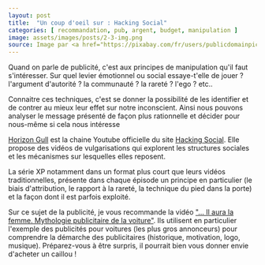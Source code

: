 ```yaml
---
layout: post
title:  "Un coup d'oeil sur : Hacking Social"
categories: [ recommandation, pub, argent, budget, manipulation ]
image: assets/images/posts/2-3-img.png
source: Image par <a href="https://pixabay.com/fr/users/publicdomainpictures-14/?utm_source=link-attribution&amp;utm_medium=referral&amp;utm_campaign=image&amp;utm_content=21603">PublicDomainPictures</a> de <a href="https://pixabay.com/fr/?utm_source=link-attribution&amp;utm_medium=referral&amp;utm_campaign=image&amp;utm_content=21603">Pixabay</a>
---
```


Quand on parle de publicité, c'est aux principes de manipulation qu'il faut s'intéresser. 
Sur quel levier émotionnel ou social essaye-t'elle de jouer ? l'argument d'autorité ? la communauté ? la rareté ? l'ego ? etc..

Connaitre ces techniques, c'est se donner la possibilité de les identifier et de contrer au mieux leur effet sur notre inconscient. Ainsi nous pouvons analyser le message présenté de façon plus rationnelle et décider pour nous-même si cela nous intéresse

[Horizon Gull](https://www.youtube.com/c/horizongull) est la chaine Youtube officielle du site [Hacking Social](https://www.hacking-social.com). Elle propose des vidéos de vulgarisations qui explorent les structures sociales et les mécanismes sur lesquelles elles reposent.

La série XP notamment dans un format plus court que leurs vidéos traditionnelles, présente dans chaque épisode un principe en particulier (le biais d'attribution, le rapport à la rareté, la technique du pied dans la porte) et la façon dont il est parfois exploité.

Sur ce sujet de la publicité, je vous recommande la vidéo ["... Il aura la femme. Mythologie publicitaire de la voiture"](https://www.youtube.com/watch?v=1JQE4YZS1Cg&t=997s). Ils utilisent en particulier l'exemple des publicités pour voitures (les plus gros annonceurs) pour comprendre la démarche des publicitaires (historique, motivation, logo, musique). Préparez-vous à être surpris, il pourrait bien vous donner envie d'acheter un caillou !
